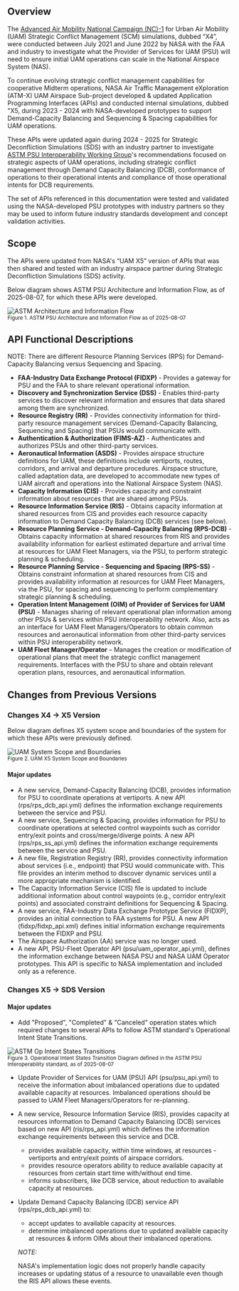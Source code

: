 ## Overview

The [Advanced Air Mobility National Campaign (NC)-1](https://www.nasa.gov/directorates/armd/advanced-air-mobility-national-campaign-partners/#hds-sidebar-nav-3) for Urban Air Mobility (UAM) Strategic Conflict Management (SCM) simulations, dubbed “X4”, were conducted between July 2021 and June 2022 by NASA with the FAA and industry to investigate what the Provider of Services for UAM (PSU) will need to ensure initial UAM operations can scale in the National Airspace System (NAS).

To continue evolving strategic conflict management capabilities for cooperative Midterm operations, NASA Air Traffic Management eXploration (ATM-X) UAM Airspace Sub-project developed & updated Application Programming Interfaces (APIs) and conducted internal simulations, dubbed "X5, during 2023 - 2024 with NASA-developed prototypes to support Demand-Capacity Balancing and Sequencing & Spacing capabilities for UAM operations.

These APIs were updated again during 2024 - 2025 for Strategic Deconfliction Simulations (SDS) with an industry partner to investigate [ASTM PSU Interoperability Working Group](https://www.astm.org/membership-participation/technical-committees/workitems/workitem-wk85415)'s recommendations focused on strategic aspects of UAM operations, including strategic conflict management through Demand Capacity Balancing (DCB), conformance of operations to their operational intents and compliance of those operational intents for DCB requirements.

The set of APIs referenced in this documentation were tested and validated using the NASA-developed PSU prototypes with industry partners so they may be used to inform future industry standards development and concept validation activities.

## Scope

The APIs were updated from NASA's “UAM X5” version of APIs that was then shared and tested with an industry airspace partner during Strategic Deconfliction Simulations (SDS) activity.

Below diagram shows ASTM PSU Architecture and Information Flow, as of 2025-08-07, for which these APIs were developed.

![ASTM Architecture and Information Flow](./images/astm_arch_info_flow_20250807.png)  
<sup>Figure 1. ASTM PSU Architecture and Information Flow as of 2025-08-07</sup>

## API Functional Descriptions

NOTE: There are different Resource Planning Services (RPS) for Demand-Capacity Balancing versus Sequencing and Spacing.

- **FAA-Industry Data Exchange Protocol (FIDXP)** - Provides a gateway for PSU and the FAA to share relevant operational information.
- **Discovery and Synchronization Service (DSS)** - Enables third-party services to discover relevant information and ensures that data shared among them are synchronized.
- **Resource Registry (RR)** - Provides connectivity information for third-party resource management services (Demand-Capacity Balancing, Sequencing and Spacing) that PSUs would communicate with.
- **Authentication & Authorization (FIMS-AZ)** - Authenticates and authorizes PSUs and other third-party services.
- **Aeronautical Information (ASDS)** - Provides airspace structure definitions for UAM, these definitions include vertiports, routes, corridors, and arrival and departure procedures. Airspace structure, called adaptation data, are developed to accommodate new types of UAM aircraft and operations into the National Airspace System (NAS).
- **Capacity Information (CIS)** - Provides capacity and constraint information about resources that are shared among PSUs.
- **Resource Information Service (RIS)** - Obtains capacity information at shared resources from CIS and provides each resource capacity information to Demand Capacity Balancing (DCB) services (see below).
- **Resource Planning Service - Demand-Capacity Balancing (RPS-DCB)** - Obtains capacity information at shared resources from RIS and provides availability information for earliest estimated departure and arrival time at resources for UAM Fleet Managers, via the PSU, to perform strategic planning & scheduling.
- **Resource Planning Service - Sequencing and Spacing (RPS-SS)** - Obtains constraint information at shared resources from CIS and provides availability information at resources for UAM Fleet Managers, via the PSU, for spacing and sequencing to perform complementary strategic planning & scheduling.
- **Operation Intent Management (OIM) of Provider of Services for UAM (PSU)** - Manages sharing of relevant operational plan information among other PSUs &  services within PSU interoperability network. Also, acts as an interface for UAM Fleet Managers/Operators to obtain common resources and aeronautical information from other third-party services within PSU interoperability network.
- **UAM Fleet Manager/Operator** – Manages the creation or modification of operational plans that meet the strategic conflict management requirements. Interfaces with the PSU to share and obtain relevant operation plans, resources, and aeronautical information.

## Changes from Previous Versions

### Changes X4 -> X5 Version

Below diagram defines X5 system scope and boundaries of the system for which these APIs were previously defined.

![UAM System Scope and Boundaries](./images/system_scope_boundaries.png)  
<sup>Figure 2. UAM X5 System Scope and Boundaries</sup>

#### Major updates

- A new service, Demand-Capacity Balancing (DCB), provides information for PSU to coordinate operations at vertiports. A new API (rps/rps_dcb_api.yml) defines the information exchange requirements between the service and PSU.
- A new service, Sequencing & Spacing, provides information for PSU to coordinate operations at selected control waypoints such as corridor entry/exit points and cross/merge/diverge points. A new API (rps/rps_ss_api.yml) defines the information exchange requirements between the service and PSU.
- A new file, Registration Registry (RR), provides connectivity information about services (i.e., endpoint) that PSU would communicate with. This file provides an interim method to discover dynamic services until a more appropriate mechanism is identified.
- The Capacity Information Service (CIS) file is updated to include additional information about control waypoints (e.g., corridor entry/exit points) and associated constraint definitions for Sequencing & Spacing.
- A new service, FAA-Industry Data Exchange Prototype Service (FIDXP), provides an initial connection to FAA systems for PSU. A new API (fidxp/fidxp_api.xml) defines initial information exchange requirements between the FIDXP and PSU.
- The Airspace Authorization (AA) service was no longer used.
- A new API, PSU-Fleet Operator API (psu/uam_operator_api.yml), defines the information exchange between NASA PSU and NASA UAM Operator prototypes. This API is specific to NASA implementation and included only as a reference.

### Changes X5 -> SDS Version

#### Major updates

- Add "Proposed", "Completed" & "Canceled" operation states which required changes to several APIs to follow ASTM standard's Operational Intent State Transitions.

![ASTM Op Intent States Transitions](./images/astm_op_intent_states_transistions_20250807.png)  
<sup>Figure 3. Operational Intent States Transition Diagram defined in the ASTM PSU Interoperability standard, as of 2025-08-07</sup>

- Update Provider of Services for UAM (PSU) API (psu/psu_api.yml) to receive the information about imbalanced operations due to updated available capacity at resources. Imbalanced operations should be passed to UAM Fleet Managers/Operators for re-planning.
- A new service, Resource Information Service (RIS), provides capacity at resources information to Demand Capacity Balancing (DCB) services based on new API (ris/rps_api.yml) which defines the information exchange requirements between this service and DCB.
  - provides available capacity, within time windows, at resources - vertiports and entry/exit points of airspace corridors.
  - provides resource operators ability to reduce available capacity at resources from certain start time with/without end time.
  - informs subscribers, like DCB service, about reduction to available capacity at resources.
- Update Demand Capacity Balancing (DCB) service API (rps/rps_dcb_api.yml) to:
  - accept updates to available capacity at resources.
  - determine imbalanced operations due to updated available capacity at resources & inform OIMs about their imbalanced operations.

  *NOTE:*

  NASA's implementation logic does not properly handle capacity increases or updating status of a resource to unavailable even though the RIS API allows these events.